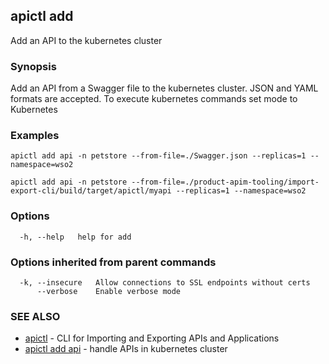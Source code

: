 ## apictl add

Add an API to the kubernetes cluster

### Synopsis


Add an API from a Swagger file to the kubernetes cluster. JSON and YAML formats are accepted.
To execute kubernetes commands set mode to Kubernetes

### Examples

```
apictl add api -n petstore --from-file=./Swagger.json --replicas=1 --namespace=wso2

apictl add api -n petstore --from-file=./product-apim-tooling/import-export-cli/build/target/apictl/myapi --replicas=1 --namespace=wso2
```

### Options

```
  -h, --help   help for add
```

### Options inherited from parent commands

```
  -k, --insecure   Allow connections to SSL endpoints without certs
      --verbose    Enable verbose mode
```

### SEE ALSO
* [apictl](apictl.md)	 - CLI for Importing and Exporting APIs and Applications
* [apictl add api](apictl_add_api.md)	 - handle APIs in kubernetes cluster 

